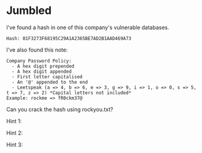 # Jumbled

I've found a hash in one of this company's vulnerable databases.

`Hash: 01F3273F68195C29A1A2365BE7AD2B1AAD469A73`

I've also found this note:

```
Company Password Policy:
  - A hex digit prepended  
  - A hex digit appended 
  - First letter capitalised
  - An '@' appended to the end
  - Leetspeak (a => 4, b => 6, e => 3, g => 9, i => 1, o => 0, s => 5, t => 7, z => 2) *Capital letters not included*
Example: rockme => fR0ckm37@
```

Can you crack the hash using rockyou.txt?


Hint 1:

Hint 2:

Hint 3:
